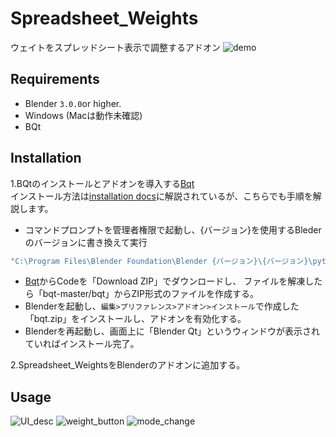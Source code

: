 # Spreadsheet_Weights

ウェイトをスプレッドシート表示で調整するアドオン
![demo](https://github.com/SHOGOP/Spreadsheet_Weights/assets/122035414/6b455b89-b406-4400-8b08-ad224227df64)



## Requirements
- Blender `3.0.0`or higher.
- Windows (Macは動作未確認)
- BQt

## Installation

1.BQtのインストールとアドオンを導入する[Bqt](https://github.com/techartorg/bqt/tree/master)  
インストール方法は[installation docs](https://github.com/techartorg/bqt/wiki/Installation)に解説されているが、こちらでも手順を解説します。
- コマンドプロンプトを管理者権限で起動し、{バージョン}を使用するBlederのバージョンに書き換えて実行
```bash
"C:\Program Files\Blender Foundation\Blender {バージョン}\{バージョン}\python\bin\python.exe" -m pip install git+https://github.com/techartorg/bqt.git
```

- [Bqt](https://github.com/techartorg/bqt/tree/master)からCodeを「Download ZIP」でダウンロードし、
ファイルを解凍したら「bqt-master/bqt」からZIP形式のファイルを作成する。
- Blenderを起動し、`編集>プリファレンス>アドオン>インストール`で作成した「bqt.zip」をインストールし、アドオンを有効化する。
- Blenderを再起動し、画面上に「Blender Qt」というウィンドウが表示されていればインストール完了。

2.Spreadsheet_WeightsをBlenderのアドオンに追加する。

## Usage
![UI_desc](https://github.com/SHOGOP/Spreadsheet_Weights/assets/122035414/17b4d093-174a-4892-bcc6-26aed2125855)
![weight_button](https://github.com/SHOGOP/Spreadsheet_Weights/assets/122035414/c6969adf-e431-41d9-a891-5b0765fa9ee7)
![mode_change](https://github.com/SHOGOP/Spreadsheet_Weights/assets/122035414/c439b5d0-a303-4f16-8ab8-5014eea52e59)